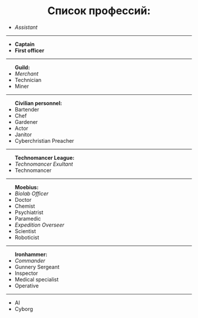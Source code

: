 <h1 align="center"> Список профессий: </h1>
<ul>
  <li><em>Assistant</em> </li>
  </ul>
  <hr>
  <ul><li><strong>Captain</strong></li>
  <li><strong>First officer</strong></li>
  </ul>
  <hr>
  <ul><strong>Guild:</strong>
  <li><em>Merchant</em></li>
  <li>Technician</li>
  <li>Miner</li>
  </ul>
  <hr>
  <ul><strong>Civilian personnel:</strong>
  <li>Bartender</li>
  <li>Chef</li>
  <li>Gardener</li>
  <li>Actor</li>
  <li>Janitor</li>
  <li>Cyberchristian Preacher</li>
  </ul>
  <hr>
  <ul><strong>Technomancer League:</strong>
  <li><em>Technomancer Exultant</em> </li>
  <li>Technomancer</li>
  </ul>
  <hr>
  <ul><strong>Moebius:</strong>
  <li><em>Biolab Officer</em></li>
  <li>Doctor</li>
  <li>Chemist</li>
  <li>Psychiatrist</li>
  <li>Paramedic</li>
  <li><em>Expedition Overseer</em></li>
  <li>Scientist</li>
  <li>Roboticist</li>
  </ul>
  <hr>
  <ul><strong>Ironhammer:</strong>
  <li><em>Commander</em></li>
  <li>Gunnery Sergeant</li>
  <li>Inspector</li>
  <li>Medical specialist</li>
  <li>Operative</li>
  </ul>
  <hr>
  <ul>
  <li>AI</li>
  <li>Cyborg</li>
  </ul>
